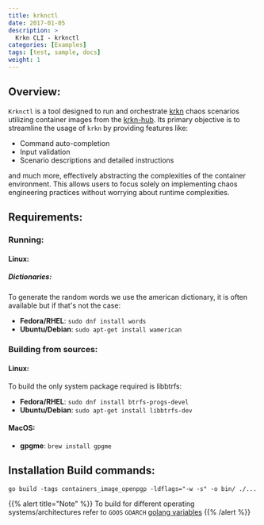 ```yaml
---
title: krknctl
date: 2017-01-05
description: >
  Krkn CLI - krknctl
categories: [Examples]
tags: [test, sample, docs]
weight: 1
---
```


## Overview:
`Krknctl` is a tool designed to run and orchestrate [krkn](krkn.md) chaos scenarios utilizing 
container images from the [krkn-hub](krkn-hub.md). 
Its primary objective is to streamline the usage of `krkn` by providing features like:

- Command auto-completion
- Input validation
- Scenario descriptions and detailed instructions

and much more, effectively abstracting the complexities of the container environment. 
This allows users to focus solely on implementing chaos engineering practices without worrying about runtime complexities.

## Requirements:
### Running:
#### Linux:
##### Dictionaries:
To generate the random words we use the american dictionary, it is often available but if that's not the case:
- **Fedora/RHEL**: `sudo dnf install words`
- **Ubuntu/Debian**: `sudo apt-get install wamerican`

### Building from sources:
#### Linux:
To build the only system package required is libbtrfs:

- **Fedora/RHEL**: `sudo dnf install btrfs-progs-devel`
- **Ubuntu/Debian**: `sudo apt-get install libbtrfs-dev`
#### MacOS:
- **gpgme**: `brew install gpgme` 

## Installation Build commands: 
`go build -tags containers_image_openpgp -ldflags="-w -s" -o bin/ ./...`

{{% alert title="Note" %}}
To build for different operating systems/architectures refer to `GOOS` `GOARCH` [golang variables](https://pkg.go.dev/internal/platform)
{{% /alert %}}